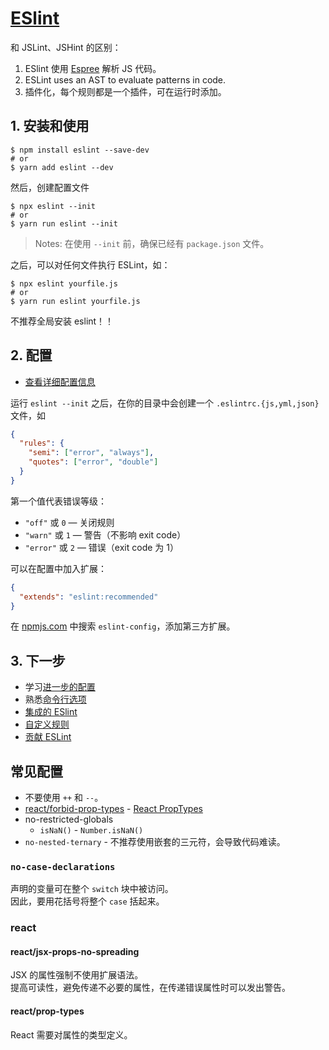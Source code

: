 # [ESlint](https://eslint.org/)

和 JSLint、JSHint 的区别：

1. ESlint 使用 [Espree](https://github.com/eslint/espree) 解析 JS 代码。
2. ESLint uses an AST to evaluate patterns in code.
3. 插件化，每个规则都是一个插件，可在运行时添加。

## 1. 安装和使用

```
$ npm install eslint --save-dev
# or
$ yarn add eslint --dev
```

然后，创建配置文件

```
$ npx eslint --init
# or
$ yarn run eslint --init
```

>Notes: 在使用 `--init` 前，确保已经有 `package.json` 文件。

之后，可以对任何文件执行 ESLint，如：

```
$ npx eslint yourfile.js
# or
$ yarn run eslint yourfile.js
```

不推荐全局安装 eslint！！

## 2. 配置

- [查看详细配置信息](https://eslint.org/docs/user-guide/configuring/)

运行 `eslint --init` 之后，在你的目录中会创建一个 `.eslintrc.{js,yml,json}` 文件，如

```json
{
  "rules": {
    "semi": ["error", "always"],
    "quotes": ["error", "double"]
  }
}
```

第一个值代表错误等级：

- `"off"` 或 `0` — 关闭规则
- `"warn"` 或 `1` — 警告（不影响 exit code）
- `"error"` 或 `2` — 错误（exit code 为 1）

可以在配置中加入扩展：

```json
{
  "extends": "eslint:recommended"
}
```

在 [npmjs.com](https://www.npmjs.com/search?q=eslint-config) 中搜索 `eslint-config`，添加第三方扩展。

## 3. 下一步

- 学习[进一步的配置](https://eslint.org/docs/user-guide/configuring/)
- 熟悉[命令行选项](https://eslint.org/docs/user-guide/command-line-interface)
- [集成的 ESlint](https://eslint.org/docs/user-guide/integrations)
- [自定义规则](https://eslint.org/docs/developer-guide/working-with-rules)
- [贡献 ESLint](https://eslint.org/docs/developer-guide/contributing/)

## 常见配置
- 不要使用 `++` 和 `--`。
- [react/forbid-prop-types](https://github.com/yannickcr/eslint-plugin-react/blob/master/docs/rules/forbid-prop-types.md) - [React PropTypes](https://reactjs.org/docs/typechecking-with-proptypes.html#proptypes)
- no-restricted-globals  
  - `isNaN()` - `Number.isNaN()`
- `no-nested-ternary` - 不推荐使用嵌套的三元符，会导致代码难读。  

### `no-case-declarations`
声明的变量可在整个 `switch` 块中被访问。  
因此，要用花括号将整个 `case` 括起来。  

### react

#### react/jsx-props-no-spreading
JSX 的属性强制不使用扩展语法。  
提高可读性，避免传递不必要的属性，在传递错误属性时可以发出警告。  

#### react/prop-types
React 需要对属性的类型定义。  
